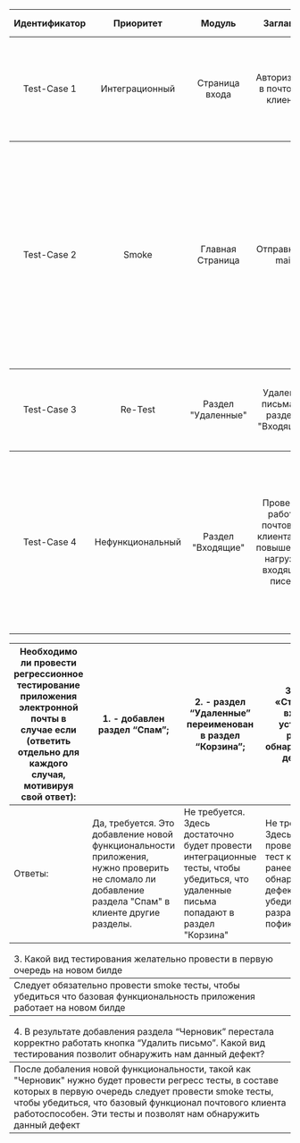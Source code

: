 <table>
  <thead>
    <tr>
      <th>Идентификатор</th>
      <th>Приоритет</th>
      <th>Модуль</th>
      <th>Заглавие</th>
      <th>Шаги</th>
      <th>Ожидаемый результат</th>
      <th>Статус</th>
    </tr>
  </thead>
  <tbody>
    <tr>
       <td rowspan=4 align="center">Test-Case 1</td>
      <td rowspan=4 align="center">Интеграционный</td>
      <td rowspan=4 align="center">Страница входа</td>
      <td rowspan=4 align="center">Авторизация в почтовом клиенте</td>
      <td rowspan=4 align="center">1. Открыть страницу входа <br>
2. Ввести валидный логин<br>
3. Ввести валидный пароль</td>
      <td rowspan=4 align="center">Перенаправление пользователя 
на Главную страницу почтового клиента</td>
      <td rowspan=4 align="center">Пройдено</td>
    </tr>
  </tbody>

  <tbody>
    <tr>
       <td rowspan=4 align="center">Test-Case 2</td>
      <td rowspan=4 align="center">Smoke</td>
      <td rowspan=4 align="center"> Главная Страница</td>
      <td rowspan=4 align="center">Отправка e-mail</td>
      <td rowspan=4 align="center">1. Нажать на кнопку "Создать письмо"<br>
2.Ввести валидный e-mail адрес для отправки письма<br>
3. Ввести Тему письма - "Тест"<br>
4. Ввести содержимое письма - "Тест"<br>
5. Нажать на кнопку "Отправить письмо" </td>
      <td rowspan=4 align="center">Появляется всплывающее окно "Письмо успешно отправлено". Письмо перемещается в раздел "Отправленные"</td>
      <td rowspan=4 align="center">Пройдено</td>
    </tr>
  </tbody>

  <tbody>
    <tr>
       <td rowspan=4 align="center">Test-Case 3</td>
      <td rowspan=4 align="center">Re-Test</td>
      <td rowspan=4 align="center">Раздел "Удаленные"</td>
      <td rowspan=4 align="center">Удаление письма из раздела "Входящие"</td>
      <td rowspan=4 align="center">1. Выбрать письмо для удаления<br>
2.Нажать на кнопку "Удалить письмо "</td>
      <td rowspan=4 align="center">Перенаправление пользователя 
на Главную страницу почтового клиента</td>
      <td rowspan=4 align="center">Пройдено</td>
    </tr>
  </tbody>

  <tbody>
    <tr>
       <td rowspan=4 align="center">Test-Case 4</td>
      <td rowspan=4 align="center">Нефункциональный</td>
      <td rowspan=4 align="center">Раздел "Входящие"</td>
      <td rowspan=4 align="center">Проверка работы почтового клиента при повышенной нагрузке входящих писем</td>
      <td rowspan=4 align="center">С помощью средств автоматизации создать по этапно рассылку<br>
1. 10 писем одновременно<br>
2. 100 Писем одновременно<br>
3. 200 Писем одновременно<br>
4. 500 Писем одновременно<br>
5. 1000 Писем одновременно</td>
      <td rowspan=4 align="center">Почтовый клиент принимает весь поток писем. Письма поступают в раздел "Входящие"</td>
      <td rowspan=4 align="center">Пройдено</td>
    </tr>
  </tbody>
  
</table>

<table>

<thead>
    <tr>
      <th>Необходимо ли провести регрессионное тестирование приложения электронной почты в случае если (ответить отдельно для каждого случая, мотивируя свой ответ):</th>
      <th>1. - добавлен раздел “Спам”;</th>
      <th>2. - раздел “Удаленные” переименован в раздел “Корзина”;</th>
      <th>3. - на «Странице входа» устранен ранее обнаруженный дефект.</th>
               </tr>
  </thead>
  <tbody>
    <tr>
      <td>Ответы:</td>
      <td>Да, требуется. Это 
добавление новой 
функциональности 
приложения, 
нужно проверить 
не сломало ли добавление 
раздела "Спам" 
в клиенте другие 
разделы.  </td>
      <td>Не требуется. Здесь достаточно будет провести интеграционные тесты, 
чтобы убедиться, что удаленные письма попадают в раздел "Корзина"</td>
      <td>Не требуется. Здесь следует провести ре-тест 
который ранее обнаружил дефект, чтобы убедиться, что разработчики пофиксили его</td>
    </tr>
  </tbody>
  
</table>

<table>
  <thead>
    <tr>
      <td>
        3. Какой вид тестирования желательно провести в первую очередь на новом билде
      </td>
    </tr>
  </thead>

  <tbody>
       <tr>
      <td>
        Следует обязательно провести smoke тесты, чтобы убедиться что базовая функциональность приложения работает на новом билде
      </td>
    </tr>
  </tbody>
</table>

<table>
  <thead>
    <tr>
      <td>
        4. В результате добавления раздела “Черновик” перестала корректно работать кнопка “Удалить письмо”. 
Какой вид тестирования позволит обнаружить нам данный дефект?
      </td>
    </tr>
  </thead>

  <tbody>
       <tr>
      <td>
        После добаления новой функциональности, такой как "Черновик" нужно будет провести регресс тесты, в составе которых в первую очередь следует
 провести smoke тесты, чтобы убедиться, что базовый функционал почтового клиента работоспособен. Эти тесты и позволят нам обнаружить данный дефект
      </td>
    </tr>
  </tbody>
</table>


